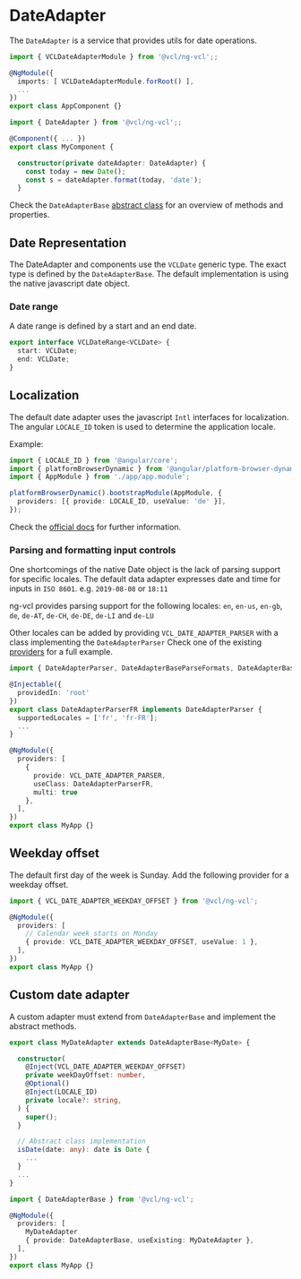 # DateAdapter

The `DateAdapter` is a service that provides utils for date operations.

```typescript
import { VCLDateAdapterModule } from '@vcl/ng-vcl';;

@NgModule({
  imports: [ VCLDateAdapterModule.forRoot() ],
  ...
})
export class AppComponent {}
```

```ts
import { DateAdapter } from '@vcl/ng-vcl';;

@Component({ ... })
export class MyComponent {

  constructor(private dateAdapter: DateAdapter) {
    const today = new Date();
    const s = dateAdapter.format(today, 'date');
  }
```

Check the `DateAdapterBase` [abstract class](https://github.com/ng-vcl/ng-vcl/tree/dev/lib/ng-vcl/src/dateadapter/dateadapter-base.ts) for an overview of methods and properties.

## Date Representation

The DateAdapter and components use the `VCLDate` generic type. The exact type is defined by the `DateAdapterBase`.
The default implementation is using the native javascript date object.

### Date range

A date range is defined by a start and an end date.

```ts
export interface VCLDateRange<VCLDate> {
  start: VCLDate;
  end: VCLDate;
}
```

## Localization

The default date adapter uses the javascript `Intl` interfaces for localization.
The angular `LOCALE_ID` token is used to determine the application locale.

Example:

```ts
import { LOCALE_ID } from '@angular/core';
import { platformBrowserDynamic } from '@angular/platform-browser-dynamic';
import { AppModule } from './app/app.module';

platformBrowserDynamic().bootstrapModule(AppModule, {
  providers: [{ provide: LOCALE_ID, useValue: 'de' }],
});
```

Check the [official docs](https://angular.io/guide/i18n) for further information.

### Parsing and formatting input controls

One shortcomings of the native Date object is the lack of parsing support for specific locales.
The default data adapter expresses date and time for inputs in `ISO 8601`. e.g. `2019-08-08` or `18:11`

ng-vcl provides parsing support for the following locales: `en`, `en-us`, `en-gb`, `de`, `de-AT`, `de-CH`, `de-DE`, `de-LI` and `de-LU`

Other locales can be added by providing `VCL_DATE_ADAPTER_PARSER` with a class implementing the `DateAdapterParser`
Check one of the existing [providers](https://github.com/ng-vcl/ng-vcl/tree/dev/lib/ng-vcl/src/dateadapter/parsers) for a full example.

```ts
import { DateAdapterParser, DateAdapterBaseParseFormats, DateAdapterBaseDisplayFormats } from '@vcl/ng-vcl';

@Injectable({
  providedIn: 'root'
})
export class DateAdapterParserFR implements DateAdapterParser {
  supportedLocales = ['fr', 'fr-FR'];
  ...
}

@NgModule({
  providers: [
    {
      provide: VCL_DATE_ADAPTER_PARSER,
      useClass: DateAdapterParserFR,
      multi: true
    },
  ],
})
export class MyApp {}
```

## Weekday offset

The default first day of the week is Sunday.
Add the following provider for a weekday offset.

```ts
import { VCL_DATE_ADAPTER_WEEKDAY_OFFSET } from '@vcl/ng-vcl';

@NgModule({
  providers: [
    // Calendar week starts on Monday
    { provide: VCL_DATE_ADAPTER_WEEKDAY_OFFSET, useValue: 1 },
  ],
})
export class MyApp {}
```

## Custom date adapter

A custom adapter must extend from `DateAdapterBase` and implement the abstract methods.

```ts
export class MyDateAdapter extends DateAdapterBase<MyDate> {

  constructor(
    @Inject(VCL_DATE_ADAPTER_WEEKDAY_OFFSET)
    private weekDayOffset: number,
    @Optional()
    @Inject(LOCALE_ID)
    private locale?: string,
  ) {
    super();
  }

  // Abstract class implementation
  isDate(date: any): date is Date {
    ...
  }
  ...
}
```

```ts
import { DateAdapterBase } from '@vcl/ng-vcl';

@NgModule({
  providers: [
    MyDateAdapter
    { provide: DateAdapterBase, useExisting: MyDateAdapter },
  ],
})
export class MyApp {}
```
